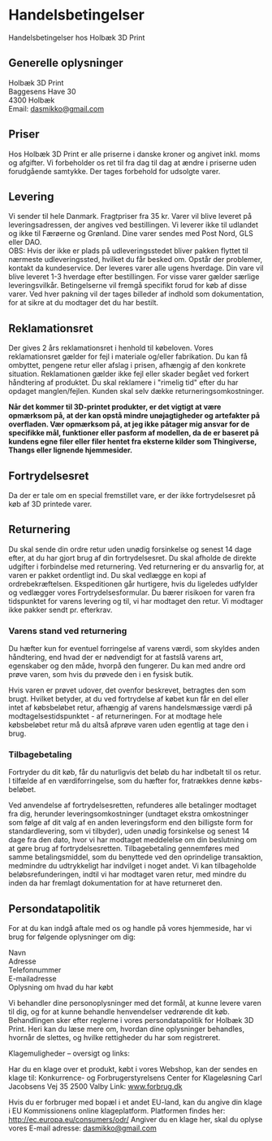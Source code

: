 # Handelsbetingelser

Handelsbetingelser hos Holbæk 3D Print

## Generelle oplysninger

Holbæk 3D Print  
Baggesens Have 30  
4300 Holbæk  
Email: dasmikko@gmail.com  

## Priser

Hos Holbæk 3D Print er alle priserne i danske kroner og angivet inkl. moms og afgifter. Vi forbeholder os ret til fra dag til dag at ændre i priserne uden forudgående samtykke. Der tages forbehold for udsolgte varer.

## Levering

Vi sender til hele Danmark. Fragtpriser fra 35 kr. Varer vil blive leveret på leveringsadressen, der angives ved bestillingen.
Vi leverer ikke til udlandet og ikke til Færøerne og Grønland.
Dine varer sendes med Post Nord, GLS eller DAO.  
OBS: Hvis der ikke er plads på udleveringsstedet bliver pakken flyttet til nærmeste udleveringssted, hvilket du får besked om. Opstår der problemer, kontakt da kundeservice.
Der leveres varer alle ugens hverdage. Din vare vil blive leveret 1-3 hverdage efter bestillingen.
For visse varer gælder særlige leveringsvilkår. Betingelserne vil fremgå specifikt forud for køb af disse varer.
Ved hver pakning vil der tages billeder af indhold som dokumentation, for at sikre at du modtager det du har bestilt.

## Reklamationsret

Der gives 2 års reklamationsret i henhold til købeloven. Vores reklamationsret gælder for fejl i materiale og/eller fabrikation. Du kan få ombyttet, pengene retur eller afslag i prisen, afhængig af den konkrete situation. Reklamationen gælder ikke fejl eller skader begået ved forkert håndtering af produktet. Du skal reklamere i "rimelig tid" efter du har opdaget manglen/fejlen. Kunden skal selv dække returneringsomkostninger.

**Når det kommer til 3D-printet produkter, er det vigtigt at være opmærksom på, at der kan opstå mindre unøjagtigheder og artefakter på overfladen. Vær opmærksom på, at jeg ikke påtager mig ansvar for de specifikke mål, funktioner eller pasform af modellen, da de er baseret på kundens egne filer eller filer hentet fra eksterne kilder som Thingiverse, Thangs eller lignende hjemmesider.**    

## Fortrydelsesret

Da der er tale om en special fremstillet vare, er der ikke fortrydelsesret på køb af 3D printede varer.

## Returnering

Du skal sende din ordre retur uden unødig forsinkelse og senest 14 dage efter, at du har gjort brug af din fortrydelsesret. Du skal afholde de direkte udgifter i forbindelse med returnering. Ved returnering er du ansvarlig for, at varen er pakket ordentligt ind. Du skal vedlægge en kopi af ordrebekræftelsen. Ekspeditionen går hurtigere, hvis du ligeledes udfylder og vedlægger vores Fortrydelsesformular.
Du bærer risikoen for varen fra tidspunktet for varens levering og til, vi har modtaget den retur.
Vi modtager ikke pakker sendt pr. efterkrav.

### Varens stand ved returnering

Du hæfter kun for eventuel forringelse af varens værdi, som skyldes anden håndtering, end hvad der er nødvendigt for at fastslå varens art, egenskaber og den måde, hvorpå den fungerer. Du kan med andre ord prøve varen, som hvis du prøvede den i en fysisk butik.

Hvis varen er prøvet udover, det ovenfor beskrevet, betragtes den som brugt. Hvilket betyder, at du ved fortrydelse af købet kun får en del eller intet af købsbeløbet retur, afhængig af varens handelsmæssige værdi på modtagelsestidspunktet - af returneringen. For at modtage hele købsbeløbet retur må du altså afprøve varen uden egentlig at tage den i brug.

### Tilbagebetaling

Fortryder du dit køb, får du naturligvis det beløb du har indbetalt til os retur.
I tilfælde af en værdiforringelse, som du hæfter for, fratrækkes denne købs-beløbet.

Ved anvendelse af fortrydelsesretten, refunderes alle betalinger modtaget fra dig, herunder leveringsomkostninger (undtaget ekstra omkostninger som følge af dit valg af en anden leveringsform end den billigste form for standardlevering, som vi tilbyder), uden unødig forsinkelse og senest 14 dage fra den dato, hvor vi har modtaget meddelelse om din beslutning om at gøre brug af fortrydelsesretten. Tilbagebetaling gennemføres med samme betalingsmiddel, som du benyttede ved den oprindelige transaktion, medmindre du udtrykkeligt har indvilget i noget andet.
Vi kan tilbageholde beløbsrefunderingen, indtil vi har modtaget varen retur, med mindre du inden da har fremlagt dokumentation for at have returneret den.

## Persondatapolitik

For at du kan indgå aftale med os og handle på vores hjemmeside, har vi brug for følgende oplysninger om dig:

Navn  
Adresse  
Telefonnummer  
E-mailadresse  
Oplysning om hvad du har købt  

Vi behandler dine personoplysninger med det formål, at kunne levere varen til dig, og for at kunne behandle henvendelser vedrørende dit køb. Behandlingen sker efter reglerne i vores persondatapolitik for Holbæk 3D Print. Heri kan du læse mere om, hvordan dine oplysninger behandles, hvornår de slettes, og hvilke rettigheder du har som registreret.

Klagemuligheder – oversigt og links:

Har du en klage over et produkt, købt i vores Webshop, kan der sendes en klage til:
Konkurrence- og Forbrugerstyrelsens Center for Klageløsning
Carl Jacobsens Vej 35
2500 Valby
Link: www.forbrug.dk

Hvis du er forbruger med bopæl i et andet EU-land, kan du angive din klage i EU Kommissionens online klageplatform.
Platformen findes her: http://ec.europa.eu/consumers/odr/
Angiver du en klage her, skal du oplyse vores E-mail adresse: dasmikko@gmail.com

 